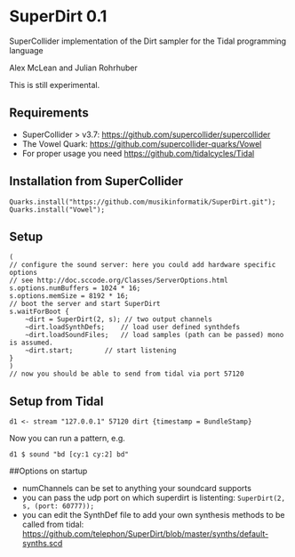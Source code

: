 # SuperDirt 0.1
SuperCollider implementation of the Dirt sampler for the Tidal programming language

Alex McLean and Julian Rohrhuber

This is still experimental.

## Requirements

* SuperCollider > v3.7: https://github.com/supercollider/supercollider
* The Vowel Quark: https://github.com/supercollider-quarks/Vowel
* For proper usage you need https://github.com/tidalcycles/Tidal

## Installation from SuperCollider
```
Quarks.install("https://github.com/musikinformatik/SuperDirt.git");
Quarks.install("Vowel");
```

## Setup
```
(
// configure the sound server: here you could add hardware specific options
// see http://doc.sccode.org/Classes/ServerOptions.html
s.options.numBuffers = 1024 * 16; 
s.options.memSize = 8192 * 16;
// boot the server and start SuperDirt
s.waitForBoot {
	~dirt = SuperDirt(2, s); // two output channels
	~dirt.loadSynthDefs; 	// load user defined synthdefs
	~dirt.loadSoundFiles;	// load samples (path can be passed) mono is assumed.
	~dirt.start;		// start listening
}
)
// now you should be able to send from tidal via port 57120
```

## Setup from Tidal
```
d1 <- stream "127.0.0.1" 57120 dirt {timestamp = BundleStamp}
```
Now you can run a pattern, e.g.
```
d1 $ sound "bd [cy:1 cy:2] bd"
```

##Options on startup
- numChannels can be set to anything your soundcard supports
- you can pass the udp port on which superdirt is listenting: ```SuperDirt(2, s, (port: 60777));```
- you can edit the SynthDef file to add your own synthesis methods to be called from tidal: https://github.com/telephon/SuperDirt/blob/master/synths/default-synths.scd


